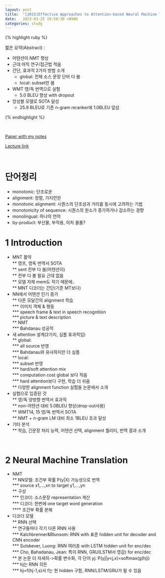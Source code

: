 ```yaml
---
layout: post
title:  "[2015]Effective Approaches to Attention-based Neural Machine Translation"
date:   2023-03-25 19:59:30 +0900
categories: study
---
```







{% highlight ruby %}


짧은 요약(Abstract) :    
* 어텐션이 NMT 향상  
* 근데 아직 연구/접근법 적음  
* 간단, 효과적 2가지 방법 소개  
	* global: 전체 소스 문장 단어 다 봄  
	* local: subset만 봄  
* WMT 영/독 번역으로 실험  
	* 5.0 BLEU 향상 with dropout  
* 앙상블 모델로 SOTA 달성  
	* 25.9 BLEU로 기존 n-gram reranker에 1.0BLEU 앞섬    




{% endhighlight %}  

<br/>


[Paper with my notes](https://drive.google.com/drive/folders/1pGtzNyK5IkgwWkjayZVsoc6ryOpl986-?usp=sharing)  


[Lecture link](https://vimeo.com/162101582)  

<br/>

# 단어정리  
* monotonic: 단조로운  
* alignment: 정렬, 가지런한  
* monotonic alignment: 시퀀스의 단조성과 거리를 동시에 고려하는 기법  
* monotonicity of sequence: 시퀀스의 원소가 증가하거나 감소하는 경향  
* monolingual: 하나의 언어  
* by-product: 부산물, 부작용, 이차 물품?  
   

   

# 1 Introduction  
* MNT 활약  
** 영프, 영독 번역서 SOTA  
** sent 전부 다 봄(어텐션이)  
** 전부 다 볼 필요 근데 없음   
** 모델 자체 mem도 작기 때문에..  
** MNT 디코더는 간단(기준 MT보다)  
* NN에서 어텐션 인기 증가  
** 다른 모달간의 alignment 학습  
*** 이미지 객체 & 행동  
*** speech frame & text in speech recognition  
*** picture & text description  
** NMT  
*** Bahdanau 성공적  
* 새 attention 설계(2가지, 심플 효과적임)  
** global:   
*** all source 반영  
*** Bahdanau와 유사하지만 더 심플  
** local:  
*** subset 반영  
*** hard/soft attention mix   
*** computation cost global 보다 작음    
*** hard attention보다 구현, 학습 더 쉬움    
** 다양한 alignment function 실험들 논문에서 소개  
* 실험으로 입증된 것   
** 영/독 양방향 번역서 효과적  
** non-어텐션 대비 5.0BLEU 향상(drop-out사용)  
** WMT14, 15 영/독 번역서 SOTA  
** NMT + n-gram LM 대비 최소 1BLEU 초과 달성  
* 기타 분석  
** 학습, 긴문장 처리 능력, 어텐션 선택, alignment 퀄리티, 번역 결과 소개  
<br/>  


# 2 Neural Machine Translation  
* NMT  
** NN모델: 조건부 확률 P(y|X) 가능성으로 번역  
*** source x1,...,xn to target y1,...,yn  
** 구성  
*** 인코더: 소스문장 representation 계산  
*** 디코더: 한번에 one target word generation  
**** 조건부 확률 분해  
* 디코더 모델  
** RNN 선택  
** 연구들마다 각기 다른 RNN 사용  
*** Kalchbrenner&Blunsom: RNN with 표준 hidden unit for decoder and CNN encoder  
*** Sutskever, Luong: RNN 여러층 with LSTM hidden unit for enc/dec  
*** Cho, Bahadanau, Jean: 특이 RNN, GRU(LSTM서 영감) for enc/dec  
** 본 논문 더 자세히->확률 변수화, 각 단어 yj: P(yj|y<j,x)=softmax(g(hj))  
*** hj는 RNN 히든  
*** hj=f(hj-1,s)서 f는 현 hidden 구함, RNN/LSTM/GRU가 될 수 있음  











